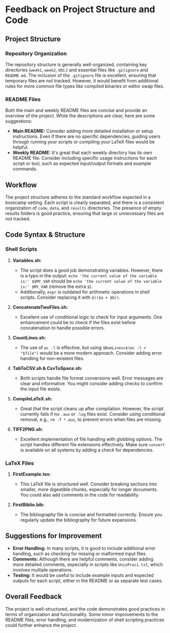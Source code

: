 
# Feedback on Project Structure and Code

## Project Structure

### Repository Organization
The repository structure is generally well-organized, containing key directories (`week1`, `week2`, etc.) and essential files like `.gitignore` and `README.md`. The inclusion of the `.gitignore` file is excellent, ensuring that temporary files are not tracked. However, it would benefit from additional rules for more common file types like compiled binaries or editor swap files.

### README Files
Both the main and weekly README files are concise and provide an overview of the project. While the descriptions are clear, here are some suggestions:
- **Main README:** Consider adding more detailed installation or setup instructions. Even if there are no specific dependencies, guiding users through running your scripts or compiling your LaTeX files would be helpful.
- **Weekly README:** It's great that each weekly directory has its own README file. Consider including specific usage instructions for each script or tool, such as expected input/output formats and example commands.

## Workflow
The project structure adheres to the standard workflow expected in a bootcamp setting. Each script is clearly separated, and there is a consistent organization of `code`, `data`, and `results` directories. The presence of empty results folders is good practice, ensuring that large or unnecessary files are not tracked.

## Code Syntax & Structure

### Shell Scripts
1. **Variables.sh:**
    - The script does a good job demonstrating variables. However, there is a typo in the output: `echo 'the current value of the variable is:' $$MY_VAR` should be `echo 'the current value of the variable is:' $MY_VAR` (remove the extra `$`).
    - Additionally, `expr` is outdated for arithmetic operations in shell scripts. Consider replacing it with `$(($a + $b))`.

2. **ConcatenateTwoFiles.sh:**
    - Excellent use of conditional logic to check for input arguments. One enhancement could be to check if the files exist before concatenation to handle possible errors.

3. **CountLines.sh:**
    - The use of `wc -l` is effective, but using `$NumLines=$(wc -l < "$file")` would be a more modern approach. Consider adding error handling for non-existent files.

4. **TabToCSV.sh & CsvToSpace.sh:**
    - Both scripts handle file format conversions well. Error messages are clear and informative. You might consider adding checks to confirm the input file exists.

5. **CompileLaTeX.sh:**
    - Great that the script cleans up after compilation. However, the script currently fails if no `.aux` or `.log` files exist. Consider using conditional removal, e.g., `rm -f *.aux`, to prevent errors when files are missing.

6. **TIFF2PNG.sh:**
    - Excellent implementation of file handling with globbing options. The script handles different file extensions effectively. Make sure `convert` is available on all systems by adding a check for dependencies.

### LaTeX Files
1. **FirstExample.tex:**
    - This LaTeX file is structured well. Consider breaking sections into smaller, more digestible chunks, especially for longer documents. You could also add comments in the code for readability.

2. **FirstBiblio.bib:**
    - The bibliography file is concise and formatted correctly. Ensure you regularly update the bibliography for future expansions.

## Suggestions for Improvement
- **Error Handling:** In many scripts, it is good to include additional error handling, such as checking for missing or malformed input files.
- **Comments:** Although there are helpful comments, consider adding more detailed comments, especially in scripts like `UnixPrac1.txt`, which involves multiple operations.
- **Testing:** It would be useful to include example inputs and expected outputs for each script, either in the README or as separate test cases.

## Overall Feedback
The project is well-structured, and the code demonstrates good practices in terms of organization and functionality. Some minor improvements to the README files, error handling, and modernization of shell scripting practices could further enhance the project.

